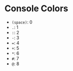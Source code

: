 # Console Colors

- `(space)`: 0
- `.`: 1
- `:`: 2
- `-`: 3
- `=`: 4
- `+`: 5
- `*`: 6
- `#`: 7
- `@`: 8
